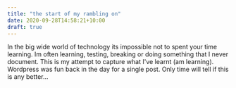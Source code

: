 ```yaml
---
title: "the start of my rambling on"
date: 2020-09-28T14:58:21+10:00
draft: true
---
```

In the big wide world of technology its impossible not to spent your time learning.  Im often learning, testing, breaking or doing something that I never document. This is my attempt to capture what I've learnt (am learning).  Wordpress was fun back in the day for a single post.  Only time will tell if this is any better...
